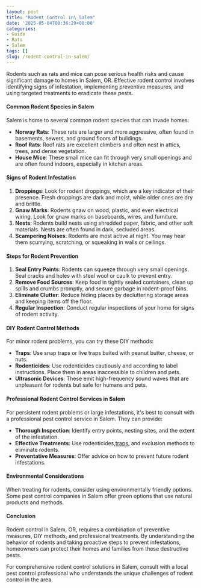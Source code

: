 ```yaml
---
layout: post
title: "Rodent Control in\_Salem"
date: '2025-05-04T00:36:29+00:00'
categories:
- Guide
- Rats
- Salem
tags: []
slug: /rodent-control-in-salem/
---
```


Rodents such as rats and mice can pose serious health risks and cause significant damage to homes in Salem, OR. Effective rodent control involves identifying signs of infestation, implementing preventive measures, and using targeted treatments to eradicate these pests.
#### Common Rodent Species in Salem
Salem is home to several common rodent species that can invade homes:
- **Norway Rats**: These rats are larger and more aggressive, often found in basements, sewers, and ground floors of buildings.
- **Roof Rats**: Roof rats are excellent climbers and often nest in attics, trees, and dense vegetation.
- **House Mice**: These small mice can fit through very small openings and are often found indoors, especially in kitchen areas.
#### Signs of Rodent Infestation
1. **Droppings**: Look for rodent droppings, which are a key indicator of their presence. Fresh droppings are dark and moist, while older ones are dry and brittle.
2. **Gnaw Marks**: Rodents gnaw on wood, plastic, and even electrical wiring. Look for gnaw marks on baseboards, wires, and furniture.
3. **Nests**: Rodents build nests using shredded paper, fabric, and other soft materials. Nests are often found in dark, secluded areas.
4. **Scampering Noises**: Rodents are most active at night. You may hear them scurrying, scratching, or squeaking in walls or ceilings.
#### Steps for Rodent Prevention
1. **Seal Entry Points**: Rodents can squeeze through very small openings. Seal cracks and holes with steel wool or caulk to prevent entry.
2. **Remove Food Sources**: Keep food in tightly sealed containers, clean up spills and crumbs promptly, and secure garbage in rodent-proof bins.
3. **Eliminate Clutter**: Reduce hiding places by decluttering storage areas and keeping items off the floor.
4. **Regular Inspection**: Conduct regular inspections of your home for signs of rodent activity.
#### DIY Rodent Control Methods
For minor rodent problems, you can try these DIY methods:
- **Traps**: Use snap traps or live traps baited with peanut butter, cheese, or nuts.
- **Rodenticides**: Use rodenticides cautiously and according to label instructions. Place them in areas inaccessible to children and pets.
- **Ultrasonic Devices**: These emit high-frequency sound waves that are unpleasant for rodents but safe for humans and pets.
#### Professional Rodent Control Services in Salem
For persistent rodent problems or large infestations, it's best to consult with a professional pest control service in Salem. They can provide:
- **Thorough Inspection**: Identify entry points, nesting sites, and the extent of the infestation.
- **Effective Treatments**: Use rodenticides,[traps](https://pestpolicy.com/best-outdoor-rat-traps/), and exclusion methods to eliminate rodents.
- **Preventative Measures**: Offer advice on how to prevent future rodent infestations.
#### Environmental Considerations
When treating for rodents, consider using environmentally friendly options. Some pest control companies in Salem offer green options that use natural products and methods.
#### Conclusion
Rodent control in Salem, OR, requires a combination of preventive measures, DIY methods, and professional treatments. By understanding the behavior of rodents and taking proactive steps to prevent infestations, homeowners can protect their homes and families from these destructive pests.

For comprehensive rodent control solutions in Salem, consult with a local pest control professional who understands the unique challenges of rodent control in the area.

